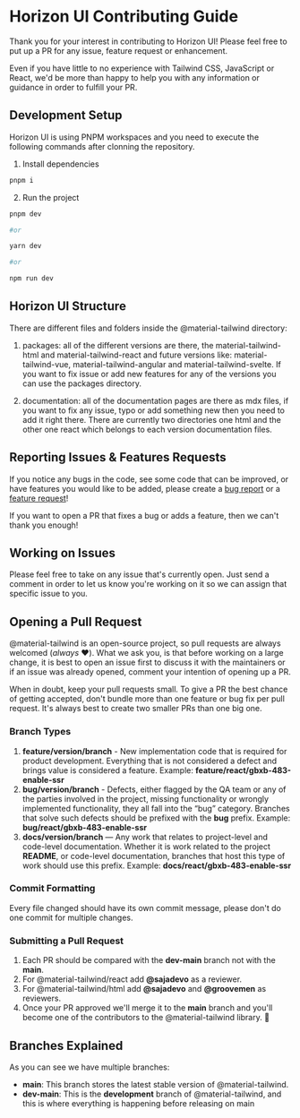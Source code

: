 # Horizon UI Contributing Guide

Thank you for your interest in contributing to Horizon UI! Please feel free to put up a PR for any issue, feature request or enhancement.

Even if you have little to no experience with Tailwind CSS, JavaScript or React, we'd be more than happy to help you with any information or guidance in order to fulfill your PR.

## Development Setup

Horizon UI is using PNPM workspaces and you need to execute the following commands after clonning the repository.

1. Install dependencies

```bash
pnpm i
```

2. Run the project

```bash
pnpm dev

#or

yarn dev

#or

npm run dev
```

## Horizon UI Structure

There are different files and folders inside the @material-tailwind directory:

1. packages: all of the different versions are there, the material-tailwind-html and material-tailwind-react and future versions like: material-tailwind-vue, material-tailwind-angular and material-tailwind-svelte. If you want to fix issue or add new features for any of the versions you can use the packages directory.

2. documentation: all of the documentation pages are there as mdx files, if you want to fix any issue, typo or add something new then you need to add it right there. There are currently two directories one html and the other one react which belongs to each version documentation files.

## Reporting Issues & Features Requests

If you notice any bugs in the code, see some code that can be improved, or have features you would like to be added, please create a [bug report](https://github.com/creativetimofficial/material-tailwind/issues/new?template=bug-report---.md) or a [feature request](https://github.com/creativetimofficial/material-tailwind/issues/new?template=feature-request---.md)!

If you want to open a PR that fixes a bug or adds a feature, then we can't thank you enough!

## Working on Issues

Please feel free to take on any issue that's currently open. Just send a comment in order to let us know you're working on it so we can assign that specific issue to you.

## Opening a Pull Request

@material-tailwind is an open-source project, so pull requests are always welcomed (_always_ ❤️).
What we ask you, is that before working on a large change, it is best to open an issue first to discuss it with the maintainers or if an issue was already opened, comment your intention of opening up a PR.

When in doubt, keep your pull requests small. To give a PR the best chance of getting accepted, don't bundle more than one feature or bug fix per pull request. It's always best to create two smaller PRs than one big one.

### Branch Types

1. **feature/version/branch** - New implementation code that is required for product development. Everything that is not considered a defect and brings value is considered a feature. Example: **feature/react/gbxb-483-enable-ssr**
2. **bug/version/branch** - Defects, either flagged by the QA team or any of the parties involved in the project, missing functionality or wrongly implemented functionality, they all fall into the “bug” category. Branches that solve such defects should be prefixed with the **bug** prefix. Example: **bug/react/gbxb-483-enable-ssr**
3. **docs/version/branch** — Any work that relates to project-level and code-level documentation. Whether it is work related to the project **README**, or code-level documentation, branches that host this type of work should use this prefix. Example: **docs/react/gbxb-483-enable-ssr**

### Commit Formatting

Every file changed should have its own commit message, please don't do one commit for multiple changes.

### Submitting a Pull Request

1. Each PR should be compared with the **dev-main** branch not with the **main**.
2. For @material-tailwind/react add **@sajadevo** as a reviewer.
3. For @material-tailwind/html add **@sajadevo** and **@groovemen** as reviewers.
4. Once your PR approved we'll merge it to the **main** branch and you'll become one of the contributors to the @material-tailwind library. 🥳

## Branches Explained

As you can see we have multiple branches:

- **main**: This branch stores the latest stable version of @material-tailwind.
- **dev-main**: This is the **development** branch of @material-tailwind, and this is where everything is happening before releasing on main
